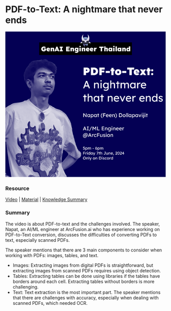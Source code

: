 # PDF-to-Text: A nightmare that never ends

![image info](./event_cover.png)

### Resource

[Video](https://youtu.be/O4fYLvp0sF4) | [Material](./material/content.md) | [Knowledge Summary](https://txt.lukkiddd.com/pdf-to-text/)

### Summary

The video is about PDF-to-text and the challenges involved. The speaker, Napat, an AI/ML engineer at ArcFusion.ai who has experience working on PDF-to-Text conversion, discusses the difficulties of converting PDFs to text, especially scanned PDFs.

The speaker mentions that there are 3 main components to consider when working with PDFs: images, tables, and text.

- Images: Extracting images from digital PDFs is straightforward, but extracting images from scanned PDFs requires using object detection.
- Tables: Extracting tables can be done using libraries if the tables have borders around each cell. Extracting tables without borders is more challenging.
- Text: Text extraction is the most important part. The speaker mentions that there are challenges with accuracy, especially when dealing with scanned PDFs, which needed OCR.
